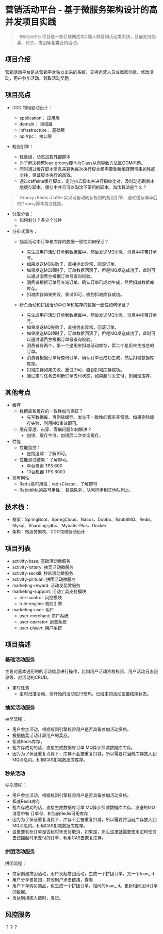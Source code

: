 # 营销活动平台 - 基于微服务架构设计的高并发项目实践

> ` 营销活动平台` 项目是一款互联网面向C端人群营销活动类系统，目前支持抽奖、秒杀、拼团等各类营销活动。

## 项目介绍

营销活动平台是从营销平台独立出来的系统，支持运营人员或商家创建、修改活动，用户参加活动、领取活动奖励。

## 项目亮点

- DDD 领域驱动设计：
    - application： 应用层
    - domain： 领域层
    - infrastructure： 基础层
    - api/rpc： 接口层

- 规则引擎：
  - 轻量级，动态加载外部脚本
  - 为了解决频繁load groovy脚本为Class从而导致方法区OOM问题。
  - 同时通过缓存脚本信息来避免每次执行脚本都需要重新编译而带来的性能消耗，保证脚本执行的高效。
  - 通过caffeine缓存脚本，定时拉去脚本并进行指纹比对，及时动态刷新本地缓存脚本。缓存中并且可以淘汰不常用的脚本。淘汰算法是什么？

> ` Groovy+Redis+Caffie 实现可自动刷新规则的规则引擎、通过缓存编译后的Groovy脚本提高性能。
>

- 分库分表：
  - 如何划分？多少个分片
  -
- 分布式事务：
  - 抽奖活动中订单和库存的数据一致性如何保证？
    - 先生成用户活动订单到数据库中，然后发送MQ消息，消息中携带订单号。
    - 如果发送MQ失败了，直接抛出异常，回滚订单。
    - 如果发送MQ超时了，订单数据回滚了，但是MQ发送成功了，此时可以通过消费方根据订单号查询校验。
    - 消费者根据订单号查询订单，确认订单已成功生成，然后扣减数据库库存。
    - 扣减库存如果失败，重试即可，直到扣减库存成功。

  - 秒杀活动和拼团活动中订单和库存的数据一致性如何保证？
    - 先生成用户活动订单到数据库中，然后发送MQ消息，消息中携带订单号。
    - 如果发送MQ失败了，直接抛出异常，回滚订单。
    - 如果发送MQ超时了，订单数据回滚了，但是MQ发送成功了，此时可以通过消费方根据订单号查询校验。
    - 消费者有两个，第一个是用来扣减活动库存，第二个是用来生成总的订单。
    - 消费者根据订单号查询订单，确认订单已成功生成，然后扣减数据库库存。
    - 扣减库存如果失败，重试即可，直到扣减库存成功。
    - 通过定时任务去判断订单支付状态，如果超时未支付，则回滚库存。

## 其他考点

- 缓存
  - 数据库和缓存的一致性如何保证？
    - 先写数据库，再删除缓存。发生不一致性的概率非常低。如果删除缓存失败，利用MQ重试即可。
  - 缓存穿透、击穿、雪崩问题如何解决？
    - 加锁、缓存空值、加锁后二次查询缓存。
- 性能
  - 性能监控：
    - 链路追踪：了解即可。
  - 性能测试结果：了解即可。
    - 单台机器 TPS 600
    - 10台机器 TPS 6000
- 高可用性
  - Redis高可用性：redisCluster，了解即可
  - RabbitMq的高可用性： 镜像队列，队列同步到其他队列上。

## 技术栈：

- 框架：SpringBoot、SpringCloud、Nacos、Dubbo、RabbitMQ、Redis、Mysql、Sharding-jdbc、Mybatis-Plus、Docker
- 架构：微服务架构、DDD领域驱动设计

## 项目列表

- activity-base: 基础活动微服务
- activity-lottery: 抽奖活动微服务
- activity-seckill: 秒杀活动微服务
- activity-pintuan: 拼团活动微服务
- marketing-reward: 活动发奖微服务
- marketing-support: 活动工具支持模块
    - risk-control: 风控模块
    - rule-engine:  规则引擎
- marketing-user:    用户
    - user-merchant: 商户系统
    - user-operator: 运营系统
    - user-player:   用户系统

## 项目描述

### 基础活动服务

主要对基本通用的的活动信息进行操作，比如用户活动资格校验、用户活动日志记录等、对活动的CRUD。

- 定时任务
  - 定时扫描活动，快开始的活动进行预热，已结束的活动设置结束状态。

### 抽奖活动服务

抽奖流程：

- 用户参加活动，根据规则引擎校验用户是否具备参加活动资格。
- 根据抽奖活动计算用户的奖品。
- 扣减Redis库存，
- 抢库存成功的话，直接生成数据库订单 MQ异步扣减数据库库存。
- 因为为了保证重复消费下，库存不会被重复扣减，所以需要将当前库存放入到MQ消息内。利用CAS扣减数据库库存。

### 秒杀活动

秒杀流程：

- 用户参加活动，根据规则引擎校验用户是否具备参加活动资格。
- 扣减Redis库存
- 抢库存成功的话，直接生成数据库订单 MQ异步扣减数据库库存，发送的MQ消息中有 订单号、和当前Redis可用库存
- 因为为了保证重复消费下，库存不会被重复扣减，所以需要将当前库存放入到MQ消息内。利用CAS扣减数据库库存。
- 这里要判断订单是否超时未支付取消，如果是，那么这里就需要使用定时任务去扫描超时未支付的订单，利用CAS去恢复库存。

### 拼团活动服务

拼团流程：

- 商家创建拼团活动，用户发起拼团活动，生成一个拼团订单，又一个tuan_id
- 用户分享该拼团，其他用户点击链接，查看
- 用户下单购买商品，也生成一个拼团订单，相同的tuan_id。更新相同团id订单的数据。
- 当达到拼团人数时，发货。

## 风控服务

？？？

